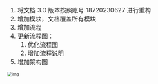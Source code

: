 1. 将文档 3.0 版本按照账号 18720230627 进行重构
2. 增加模块，文档覆盖所有模块
3. 增加流程
4. 更新流程图：
   1. 优化流程图
   2. 增加[流程说明](#dzd)
5. 增加架构图

















































































<img src="https://vip.kingdee.com/download/0109e9f6d2a09c7d4028ae6c1781f5f27812.png" alt="img" style="zoom:67%;" id="dzd" />